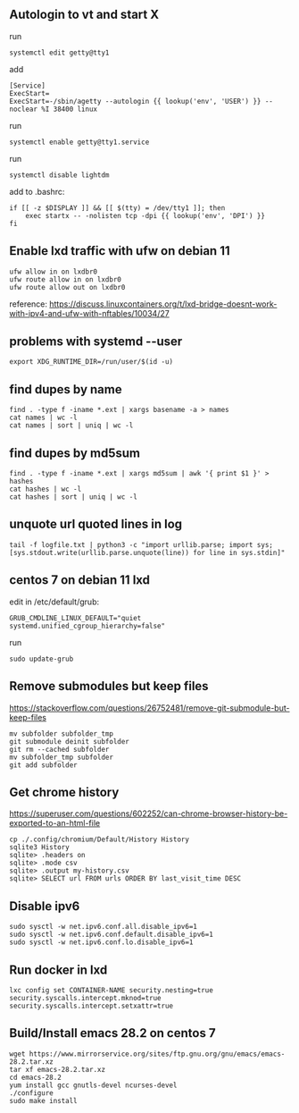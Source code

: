 ## Autologin to vt and start X

run

    systemctl edit getty@tty1

add

    [Service]
    ExecStart=
    ExecStart=-/sbin/agetty --autologin {{ lookup('env', 'USER') }} --noclear %I 38400 linux

run

    systemctl enable getty@tty1.service

run

    systemctl disable lightdm

add to .bashrc:

    if [[ -z $DISPLAY ]] && [[ $(tty) = /dev/tty1 ]]; then
        exec startx -- -nolisten tcp -dpi {{ lookup('env', 'DPI') }}
    fi

## Enable lxd traffic with ufw on debian 11

    ufw allow in on lxdbr0
    ufw route allow in on lxdbr0
    ufw route allow out on lxdbr0

reference: https://discuss.linuxcontainers.org/t/lxd-bridge-doesnt-work-with-ipv4-and-ufw-with-nftables/10034/27

## problems with systemd --user

    export XDG_RUNTIME_DIR=/run/user/$(id -u)

## find dupes by name

    find . -type f -iname *.ext | xargs basename -a > names
    cat names | wc -l
    cat names | sort | uniq | wc -l

## find dupes by md5sum

    find . -type f -iname *.ext | xargs md5sum | awk '{ print $1 }' > hashes
    cat hashes | wc -l
    cat hashes | sort | uniq | wc -l

## unquote url quoted lines in log

    tail -f logfile.txt | python3 -c "import urllib.parse; import sys; [sys.stdout.write(urllib.parse.unquote(line)) for line in sys.stdin]"

## centos 7 on debian 11 lxd

edit in /etc/default/grub:

    GRUB_CMDLINE_LINUX_DEFAULT="quiet systemd.unified_cgroup_hierarchy=false"

run

    sudo update-grub

## Remove submodules but keep files

https://stackoverflow.com/questions/26752481/remove-git-submodule-but-keep-files

    mv subfolder subfolder_tmp
    git submodule deinit subfolder
    git rm --cached subfolder
    mv subfolder_tmp subfolder
    git add subfolder

## Get chrome history

https://superuser.com/questions/602252/can-chrome-browser-history-be-exported-to-an-html-file

    cp ./.config/chromium/Default/History History
    sqlite3 History
    sqlite> .headers on
    sqlite> .mode csv
    sqlite> .output my-history.csv
    sqlite> SELECT url FROM urls ORDER BY last_visit_time DESC

## Disable ipv6

    sudo sysctl -w net.ipv6.conf.all.disable_ipv6=1
    sudo sysctl -w net.ipv6.conf.default.disable_ipv6=1
    sudo sysctl -w net.ipv6.conf.lo.disable_ipv6=1

## Run docker in lxd

```
lxc config set CONTAINER-NAME security.nesting=true security.syscalls.intercept.mknod=true security.syscalls.intercept.setxattr=true
```

## Build/Install emacs 28.2 on centos 7

```
wget https://www.mirrorservice.org/sites/ftp.gnu.org/gnu/emacs/emacs-28.2.tar.xz
tar xf emacs-28.2.tar.xz
cd emacs-28.2
yum install gcc gnutls-devel ncurses-devel
./configure
sudo make install
```


